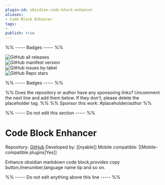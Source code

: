 ```yaml
---
plugin-id: obsidian-code-block-enhancer
aliases:
- Code Block Enhancer
tags: 
- 
publish: true
---
```


%% ----- Badges ----- %%

![GitHub all releases](https://img.shields.io/github/downloads/nyable/obsidian-code-block-enhancer/total?color=573E7A&logo=github&style=for-the-badge)   
![GitHub manifest version](https://img.shields.io/github/manifest-json/v/nyable/obsidian-code-block-enhancer?color=573E7A&logo=github&style=for-the-badge)   
![GitHub issues by-label](https://img.shields.io/github/issues/nyable/obsidian-code-block-enhancer/help%20wanted?color=573E7A&logo=github&style=for-the-badge)   
![GitHub Repo stars](https://img.shields.io/github/stars/nyable/obsidian-code-block-enhancer?color=573E7A&logo=github&style=for-the-badge)

%% ----- Badges ----- %%

%% Does the repository or author have any sponsoring links? Uncomment the next line and add them below. If they don't, please delete the placeholder tag. %%
%% Sponsor this work: #placeholder/author %%

%% ----- Do not edit this section ----- %%

# Code Block Enhancer

Repository: [GitHub](https://github.com/nyable/obsidian-code-block-enhancer)
Developed by: [[nyable]]
Mobile compatible: [[Mobile-compatible plugins|Yes]]

Enhance obsidian markdown code block,provides copy button,linenumber,language name tip and so on.

%% ----- Do not edit anything above this line ----- %% 
